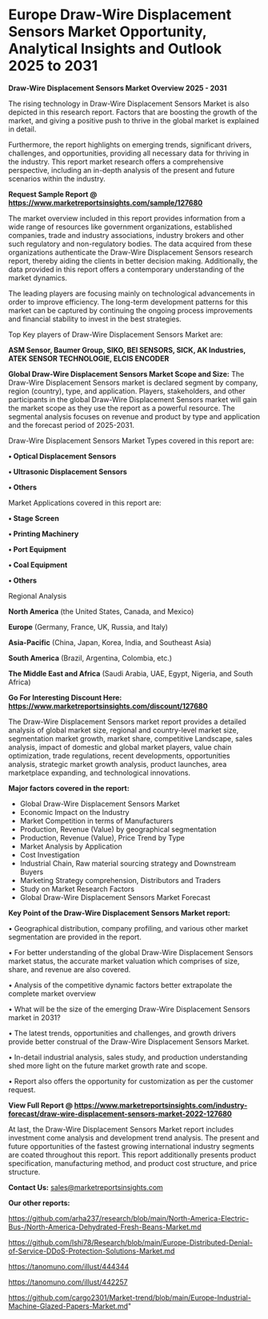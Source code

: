 # Europe Draw-Wire Displacement Sensors Market Opportunity, Analytical Insights and Outlook 2025 to 2031

<Strong> Draw-Wire Displacement Sensors Market Overview 2025 - 2031</strong>

The rising technology in Draw-Wire Displacement Sensors Market is also depicted in this research report. Factors that are boosting the growth of the market, and giving a positive push to thrive in the global market is explained in detail.

Furthermore, the report highlights on emerging trends, significant drivers, challenges, and opportunities, providing all necessary data for thriving in the industry. This report market research offers a comprehensive perspective, including an in-depth analysis of the present and future scenarios within the industry.

<strong>Request Sample Report @ <a href=https://www.marketreportsinsights.com/sample/127680>https://www.marketreportsinsights.com/sample/127680</a></strong>

The market overview included in this report provides information from a wide range of resources like government organizations, established companies, trade and industry associations, industry brokers and other such regulatory and non-regulatory bodies. The data acquired from these organizations authenticate the Draw-Wire Displacement Sensors research report, thereby aiding the clients in better decision making. Additionally, the data provided in this report offers a contemporary understanding of the market dynamics.

The leading players are focusing mainly on technological advancements in order to improve efficiency. The long-term development patterns for this market can be captured by continuing the ongoing process improvements and financial stability to invest in the best strategies.

Top Key players of Draw-Wire Displacement Sensors Market are:

<strong>ASM Sensor, Baumer Group, SIKO, BEI SENSORS, SICK, AK Industries, ATEK SENSOR TECHNOLOGIE, ELCIS ENCODER</strong>

<strong><b>Global Draw-Wire Displacement Sensors Market Scope and Size:</b></strong>
The Draw-Wire Displacement Sensors market is declared segment by company, region (country), type, and application. Players, stakeholders, and other participants in the global Draw-Wire Displacement Sensors market will gain the market scope as they use the report as a powerful resource. The segmental analysis focuses on revenue and product by type and application and the forecast period of 2025-2031.

Draw-Wire Displacement Sensors Market Types covered in this report are:

<strong>• Optical Displacement Sensors

• Ultrasonic Displacement Sensors

• Others</strong>

Market Applications covered in this report are:

<strong>• Stage Screen

• Printing Machinery

• Port Equipment

• Coal Equipment

• Others</strong> 

Regional Analysis

<strong>North America</strong> (the United States, Canada, and Mexico)

<strong>Europe</strong> (Germany, France, UK, Russia, and Italy)

<strong>Asia-Pacific</strong> (China, Japan, Korea, India, and Southeast Asia)

<strong>South America</strong> (Brazil, Argentina, Colombia, etc.)

<strong>The Middle East and Africa</strong> (Saudi Arabia, UAE, Egypt, Nigeria, and South Africa)

<strong>Go For Interesting Discount Here: <a href=https://www.marketreportsinsights.com/discount/127680>https://www.marketreportsinsights.com/discount/127680</a></strong>

The Draw-Wire Displacement Sensors market report provides a detailed analysis of global market size, regional and country-level market size, segmentation market growth, market share, competitive Landscape, sales analysis, impact of domestic and global market players, value chain optimization, trade regulations, recent developments, opportunities analysis, strategic market growth analysis, product launches, area marketplace expanding, and technological innovations.

<strong><b>Major factors covered in the report:</b></strong>
<ul>
  <li>Global Draw-Wire Displacement Sensors Market </li>
  <li>Economic Impact on the Industry</li>
  <li>Market Competition in terms of Manufacturers</li>
  <li>Production, Revenue (Value) by geographical segmentation</li>
  <li>Production, Revenue (Value), Price Trend by Type</li>
  <li>Market Analysis by Application</li>
  <li>Cost Investigation</li>
  <li>Industrial Chain, Raw material sourcing strategy and Downstream Buyers</li>
  <li>Marketing Strategy comprehension, Distributors and Traders</li>
  <li>Study on Market Research Factors</li>
  <li>Global Draw-Wire Displacement Sensors Market Forecast</li>
</ul>

<strong><b>Key Point of the Draw-Wire Displacement Sensors Market report:</b></strong>

• Geographical distribution, company profiling, and various other market segmentation are provided in the report.

• For better understanding of the global Draw-Wire Displacement Sensors market status, the accurate market valuation which comprises of size, share, and revenue are also covered.

• Analysis of the competitive dynamic factors better extrapolate the complete market overview

• What will be the size of the emerging Draw-Wire Displacement Sensors market in 2031?

• The latest trends, opportunities and challenges, and growth drivers provide better construal of the Draw-Wire Displacement Sensors Market.

• In-detail industrial analysis, sales study, and production understanding shed more light on the future market growth rate and scope.

• Report also offers the opportunity for customization as per the customer request.

<strong><b>View Full Report @ <a href=https://www.marketreportsinsights.com/industry-forecast/draw-wire-displacement-sensors-market-2022-127680>https://www.marketreportsinsights.com/industry-forecast/draw-wire-displacement-sensors-market-2022-127680</a></b></strong>


At last, the Draw-Wire Displacement Sensors Market report includes investment come analysis and development trend analysis. The present and future opportunities of the fastest growing international industry segments are coated throughout this report. This report additionally presents product specification, manufacturing method, and product cost structure, and price structure.

<strong>Contact Us:</strong>
sales@marketreportsinsights.com

<strong>Our other reports:</strong>

<a href=https://github.com/arha237/research/blob/main/North-America-Electric-Bus-/North-America-Dehydrated-Fresh-Beans-Market.md>https://github.com/arha237/research/blob/main/North-America-Electric-Bus-/North-America-Dehydrated-Fresh-Beans-Market.md</a>

<a href=https://github.com/Ishi78/Research/blob/main/Europe-Distributed-Denial-of-Service-DDoS-Protection-Solutions-Market.md>https://github.com/Ishi78/Research/blob/main/Europe-Distributed-Denial-of-Service-DDoS-Protection-Solutions-Market.md</a>

<a href=https://tanomuno.com/illust/444344>https://tanomuno.com/illust/444344</a>

<a href=https://tanomuno.com/illust/442257>https://tanomuno.com/illust/442257</a>

<a href=https://github.com/cargo2301/Market-trend/blob/main/Europe-Industrial-Machine-Glazed-Papers-Market.md>https://github.com/cargo2301/Market-trend/blob/main/Europe-Industrial-Machine-Glazed-Papers-Market.md</a>"
